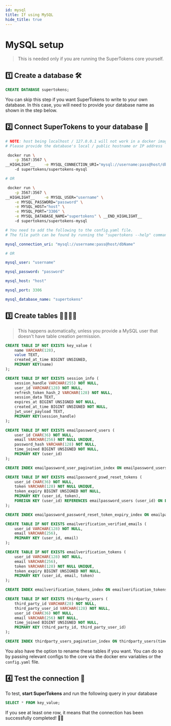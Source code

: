 ```yaml
---
id: mysql
title: If using MySQL
hide_title: true
---
```


<!-- COPY DOCS -->
<!-- ./community/docs/database-setup/mysql.md -->


# MySQL setup

> This is needed only if you are running the SuperTokens core yourself.

## 1️⃣ Create a database 🛠️
```sql
CREATE DATABASE supertokens;
```
You can skip this step if you want SuperTokens to write to your own database. In this case, you will need to provide your database name as shown in the step below. 

## 2️⃣ Connect SuperTokens to your database 🔌

<!--DOCUSAURUS_CODE_TABS-->
<!--With Docker-->
```bash
# NOTE: host being localhost / 127.0.0.1 will not work in a docker image.
# Please provide the database's local / public hostname or IP address

 docker run \
    -p 3567:3567 \
__HIGHLIGHT__    -e MYSQL_CONNECTION_URI="mysql://username:pass@host/dbName" \ __END_HIGHLIGHT__
    -d supertokens/supertokens-mysql

# OR

 docker run \
    -p 3567:3567 \
__HIGHLIGHT__    -e MYSQL_USER="username" \
    -e MYSQL_PASSWORD="password" \
	-e MYSQL_HOST="host" \
	-e MYSQL_PORT="3306" \
    -e MYSQL_DATABASE_NAME="supertokens" \ __END_HIGHLIGHT__
    -d supertokens/supertokens-mysql
```

<!--Without Docker-->
```yaml
# You need to add the following to the config.yaml file.
# The file path can be found by running the "supertokens --help" command

mysql_connection_uri: "mysql://username:pass@host/dbName"

# OR

mysql_user: "username"

mysql_password: "password"

mysql_host: "host"

mysql_port: 3306

mysql_database_name: "supertokens"
```

<!--END_DOCUSAURUS_CODE_TABS-->

## 3️⃣ Create tables 👩‍💻👨‍💻
> This happens automatically, unless you provide a MySQL user that doesn't have table creation permission.

<div class="additionalInformation" text="See table structure">

```sql
CREATE TABLE IF NOT EXISTS key_value (
    name VARCHAR(128),
    value TEXT,
    created_at_time BIGINT UNSIGNED,
    PRIMARY KEY(name)
);

CREATE TABLE IF NOT EXISTS session_info (
    session_handle VARCHAR(255) NOT NULL,
    user_id VARCHAR(128) NOT NULL,
    refresh_token_hash_2 VARCHAR(128) NOT NULL,
    session_data TEXT,
    expires_at BIGINT UNSIGNED NOT NULL,
    created_at_time BIGINT UNSIGNED NOT NULL,
    jwt_user_payload TEXT,
    PRIMARY KEY(session_handle)
);

CREATE TABLE IF NOT EXISTS emailpassword_users (
    user_id CHAR(36) NOT NULL,
    email VARCHAR(256) NOT NULL UNIQUE,
    password_hash VARCHAR(128) NOT NULL,
    time_joined BIGINT UNSIGNED NOT NULL,
    PRIMARY KEY (user_id)
);

CREATE INDEX emailpassword_user_pagination_index ON emailpassword_users(time_joined DESC, user_id DESC);

CREATE TABLE IF NOT EXISTS emailpassword_pswd_reset_tokens (
    user_id CHAR(36) NOT NULL,
    token VARCHAR(128) NOT NULL UNIQUE,
    token_expiry BIGINT UNSIGNED NOT NULL,
    PRIMARY KEY (user_id, token),
    FOREIGN KEY (user_id) REFERENCES emailpassword_users (user_id) ON DELETE CASCADE ON UPDATE CASCADE
);

CREATE INDEX emailpassword_password_reset_token_expiry_index ON emailpassword_pswd_reset_tokens(token_expiry);

CREATE TABLE IF NOT EXISTS emailverification_verified_emails (
    user_id VARCHAR(128) NOT NULL,
    email VARCHAR(256),
    PRIMARY KEY (user_id, email)
);

CREATE TABLE IF NOT EXISTS emailverification_tokens (
    user_id VARCHAR(128) NOT NULL,
    email VARCHAR(256),
    token VARCHAR(128) NOT NULL UNIQUE,
    token_expiry BIGINT UNSIGNED NOT NULL,
    PRIMARY KEY (user_id, email, token)
);

CREATE INDEX emailverification_tokens_index ON emailverification_tokens(token_expiry);

CREATE TABLE IF NOT EXISTS thirdparty_users (
    third_party_id VARCHAR(28) NOT NULL,
    third_party_user_id VARCHAR(128) NOT NULL,
    user_id CHAR(36) NOT NULL,
    email VARCHAR(256) NOT NULL,
    time_joined BIGINT UNSIGNED NOT NULL,
    PRIMARY KEY (third_party_id, third_party_user_id)
);

CREATE INDEX thirdparty_users_pagination_index ON thirdparty_users(time_joined DESC, user_id DESC);
```
You also have the option to rename these tables if you want. You can do so by passing relevant configs to the core via the docker env variables or the `config.yaml` file.

</div>

## 4️⃣ Test the connection 🤞
To test, **start SuperTokens** and run the following query in your database
```sql
SELECT * FROM key_value;
```
If you see at least one row, it means that the connection has been successfully completed! 🥳🎉
